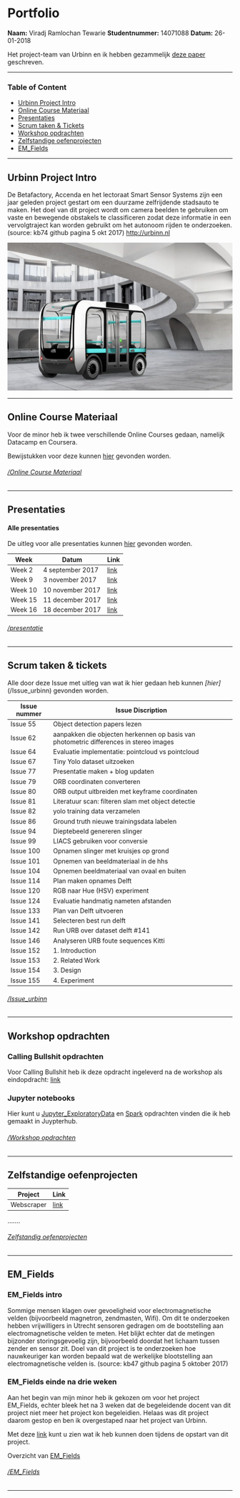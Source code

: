 # Portfolio 

**Naam:** Viradj Ramlochan Tewarie 
**Studentnummer:** 14071088
**Datum:** 26-01-2018

Het project-team van Urbinn en ik hebben gezammelijk [deze paper](paper/landmark-filtering-techniques-for-semantic-mapping.pdf) geschreven.

-------------------------------

### Table of Content

- [Urbinn Project Intro](#urbinn-project-intro)
- [Online Course Materiaal](#online-course-materiaal)
- [Presentaties](#presentaties)
- [Scrum taken & Tickets](#scrum-taken--tickets)
- [Workshop opdrachten](#workshop-opdrachten)
- [Zelfstandige oefenprojecten](#zelfstandige-oefenprojecten)
- [EM_Fields](#em_fields)

------------------------------------------------

## Urbinn Project Intro

De Betafactory, Accenda en het lectoraat Smart Sensor Systems zijn een jaar geleden project gestart om een duurzame zelfrijdende stadsauto te maken. Het doel van dit project wordt om camera beelden te gebruiken om vaste en bewegende obstakels te classificeren zodat deze informatie in een vervolgtraject kan worden gebruikt om het autonoom rijden te onderzoeken. (source: kb74 github pagina 5 okt 2017)
http://urbinn.nl

![alt text](/Img/urbinn_kb74_foto.png "Urbinn_Car_Render_1")

-----------------------------------------------

## Online Course Materiaal

Voor de minor heb ik twee verschillende Online Courses gedaan, namelijk Datacamp en Coursera. 

Bewijstukken voor deze kunnen [hier](/Online_Course_Materiaal) gevonden worden.

###### [/Online Course Materiaal](/Online_Course_Materiaal)
---------------------------------------------------

## Presentaties

#### Alle presentaties

De uitleg voor alle presentaties kunnen [hier](/Presentatie) gevonden worden.

| Week | Datum | Link |
|------|-------|------|
|Week 2|4 september 2017| [link](/Presentatie/Week_2/Week_1_Sprint_1.pdf)|
|Week 9|3 november 2017| [link](/Presentatie/Week_9/Week_9-Presentatie.pdf)|
|Week 10|10 november 2017| [link](/Presentatie/Week_10/Week_10-Presentatie.pdf)|
|Week 15|11 december 2017| [link](/Presentatie/Week_15/Week_15-Presentatie.pdf)|
|Week 16|18 december 2017| [link](/Presentatie/Week_16/Week_16-Presentatie.pdf)|

###### [/presentatie](/Presentatie)
----------------------------------------------------

## Scrum taken & tickets
 
Alle door deze Issue met uitleg van wat ik hier gedaan heb kunnen *[hier]*(/Issue_urbinn) gevonden worden. 


| Issue nummer | Issue Discription | 
| -------------|--------------|
| Issue 55 | Object detection papers lezen |
| Issue 62 | aanpakken die objecten herkennen op basis van photometric differences in stereo images  |
| Issue 64 | Evaluatie implementatie: pointcloud vs pointcloud|
| Issue 67 | Tiny Yolo dataset uitzoeken|
| Issue 77 | Presentatie maken + blog updaten|
| Issue 79 | ORB coordinaten converteren |
| Issue 80 | ORB output uitbreiden met keyframe coordinaten|
| Issue 81 | Literatuur scan: filteren slam met object detectie|
| Issue 82 | yolo training data verzamelen |
| Issue 86 | Ground truth nieuwe trainingsdata labelen|
| Issue 94 | Dieptebeeld genereren slinger |
| Issue 99 | LIACS gebruiken voor conversie |
| Issue 100 | Opnamen slinger met kruisjes op grond|
| Issue 101 | Opnemen van beeldmateriaal in de hhs|
| Issue 104 | Opnemen beeldmateriaal van ovaal en buiten |
| Issue 114 | Plan maken opnames Delft|
| Issue 120 | RGB naar Hue (HSV) experiment|
| Issue 124 | Evaluatie handmatig nameten afstanden|
| Issue 133 | Plan van Delft uitvoeren|
| Issue 141 | Selecteren best run delft|
| Issue 142 | Run URB over dataset delft #141|
| Issue 146 | Analyseren URB foute sequences Kitti |
| Issue 152 | 1. Introduction|
| Issue 153 | 2. Related Work|
| Issue 154 | 3. Design|
| Issue 155 | 4. Experiment|

###### [/Issue_urbinn](/Issue_urbinn)
-------------------------------------

## Workshop opdrachten

### Calling Bullshit opdrachten

Voor Calling Bullshit heb ik deze opdracht ingeleverd na de workshop als eindopdracht: [link](/Workshop_opdrachten/Calling_Bullshit/Bullshit_opdracht.pdf)

### Jupyter notebooks 

Hier kunt u [Jupyter_ExploratoryData](Workshop_opdrachten/Jupyter_ExploratoryData) en [Spark](Workshop_opdrachten/Jupyternotebooks) opdrachten vinden die ik heb gemaakt in Juypterhub. 

###### [/Workshop opdrachten](/Workshop_opdrachten)
-----------------------------------------------------

## Zelfstandige oefenprojecten

|Project | Link |
|--------|------|
|Webscraper|[link](/Zelfstandige%20oefenprojecten/Webscrape)|

.......






###### [Zelfstandig oefenprojecten](/Zelfstandige%20oefenprojecten)
----------------------------------

## EM_Fields

### EM_Fields intro
Sommige mensen klagen over gevoeligheid voor electromagnetische velden (bijvoorbeeld magnetron, zendmasten, Wifi). Om dit te onderzoeken hebben vrijwilligers in Utrecht sensoren gedragen om de bootstelling aan electromagnetische velden te meten. Het blijkt echter dat de metingen bijzonder storingsgevoelig zijn, bijvoorbeeld doordat het lichaam tussen zender en sensor zit. Doel van dit project is te onderzoeken hoe nauwkeuriger kan worden bepaald wat de werkelijke blootstelling aan electromagnetische velden is.
(source: kb47 github pagina 5 oktober 2017)


### EM_Fields einde na drie weken
Aan het begin van mijn minor heb ik gekozen om voor het project EM_Fields, echter bleek het na 3 weken dat de begeleidende docent van dit project niet meer het project kon begeleidien. Helaas was dit project daarom gestop en ben ik overgestaped naar het project van Urbinn. 

Met deze [link](/EM-Fields) kunt u zien wat ik heb kunnen doen tijdens de opstart van dit project.

Overzicht van [EM_Fields](/EM-Fields) 

###### [_/EM_Fields_](EM-Fields)
-----------------------------------------------